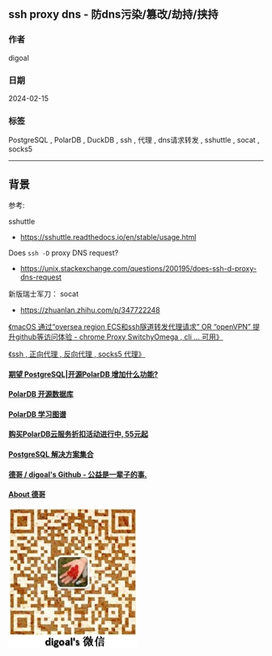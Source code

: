 ## ssh proxy dns - 防dns污染/篡改/劫持/挟持    
                                                                    
### 作者                                                                    
digoal                                                                    
                                                                    
### 日期                                                                    
2024-02-15                                                             
                                                                    
### 标签                                                                    
PostgreSQL , PolarDB , DuckDB , ssh , 代理 , dns请求转发 , sshuttle , socat , socks5                      
                                                                    
----                                                                    
                                                                    
## 背景     
参考:  
  
sshuttle  
- https://sshuttle.readthedocs.io/en/stable/usage.html  
  
Does `ssh -D` proxy DNS request?  
- https://unix.stackexchange.com/questions/200195/does-ssh-d-proxy-dns-request  
  
新版瑞士军刀： socat  
- https://zhuanlan.zhihu.com/p/347722248  
  
[《macOS 通过“oversea region ECS和ssh隧道转发代理请求” OR “openVPN” 提升github等访问体验 - chrome Proxy SwitchyOmega , cli ... 可用》](../202310/20231029_01.md)    
  
[《ssh , 正向代理 , 反向代理 , socks5 代理》](../202402/20240215_01.md)    
      
  
#### [期望 PostgreSQL|开源PolarDB 增加什么功能?](https://github.com/digoal/blog/issues/76 "269ac3d1c492e938c0191101c7238216")
  
  
#### [PolarDB 开源数据库](https://openpolardb.com/home "57258f76c37864c6e6d23383d05714ea")
  
  
#### [PolarDB 学习图谱](https://www.aliyun.com/database/openpolardb/activity "8642f60e04ed0c814bf9cb9677976bd4")
  
  
#### [购买PolarDB云服务折扣活动进行中, 55元起](https://www.aliyun.com/activity/new/polardb-yunparter?userCode=bsb3t4al "e0495c413bedacabb75ff1e880be465a")
  
  
#### [PostgreSQL 解决方案集合](../201706/20170601_02.md "40cff096e9ed7122c512b35d8561d9c8")
  
  
#### [德哥 / digoal's Github - 公益是一辈子的事.](https://github.com/digoal/blog/blob/master/README.md "22709685feb7cab07d30f30387f0a9ae")
  
  
#### [About 德哥](https://github.com/digoal/blog/blob/master/me/readme.md "a37735981e7704886ffd590565582dd0")
  
  
![digoal's wechat](../pic/digoal_weixin.jpg "f7ad92eeba24523fd47a6e1a0e691b59")
  
